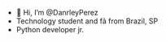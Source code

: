 - 👋 Hi, I’m @DanrleyPerez
- Technology student and fã from Brazil, SP
- Python developer jr.

<!---
DanrleyPerez/DanrleyPerez is a ✨ special ✨ repository because its `README.md` (this file) appears on your GitHub profile.
You can click the Preview link to take a look at your changes.
--->
